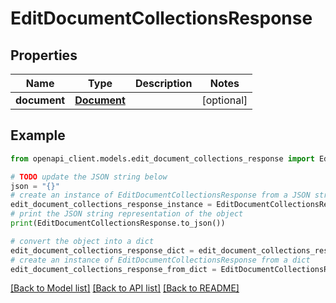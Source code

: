 # EditDocumentCollectionsResponse


## Properties

Name | Type | Description | Notes
------------ | ------------- | ------------- | -------------
**document** | [**Document**](Document.md) |  | [optional] 

## Example

```python
from openapi_client.models.edit_document_collections_response import EditDocumentCollectionsResponse

# TODO update the JSON string below
json = "{}"
# create an instance of EditDocumentCollectionsResponse from a JSON string
edit_document_collections_response_instance = EditDocumentCollectionsResponse.from_json(json)
# print the JSON string representation of the object
print(EditDocumentCollectionsResponse.to_json())

# convert the object into a dict
edit_document_collections_response_dict = edit_document_collections_response_instance.to_dict()
# create an instance of EditDocumentCollectionsResponse from a dict
edit_document_collections_response_from_dict = EditDocumentCollectionsResponse.from_dict(edit_document_collections_response_dict)
```
[[Back to Model list]](../README.md#documentation-for-models) [[Back to API list]](../README.md#documentation-for-api-endpoints) [[Back to README]](../README.md)


